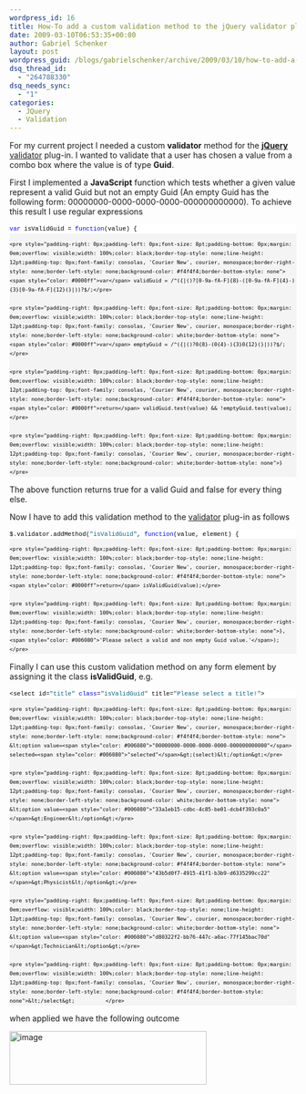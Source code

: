 ```yaml
---
wordpress_id: 16
title: How-To add a custom validation method to the jQuery validator plug-in
date: 2009-03-10T06:53:35+00:00
author: Gabriel Schenker
layout: post
wordpress_guid: /blogs/gabrielschenker/archive/2009/03/10/how-to-add-a-custom-validation-method-to-the-jquery-validator-plug-in.aspx
dsq_thread_id:
  - "264788330"
dsq_needs_sync:
  - "1"
categories:
  - JQuery
  - Validation
---
```

For my current project I needed a custom **validator** method for the **[jQuery](http://jquery.com/)** [validator](http://bassistance.de/jquery-plugins/jquery-plugin-validation/) plug-in. I wanted to validate that a user has chosen a value from a combo box where the value is of type **Guid**.

First I implemented a **JavaScript** function which tests whether a given value represent a valid Guid but not an empty Guid (An empty Guid has the following form: 00000000-0000-0000-0000-000000000000). To achieve this result I use regular expressions

<div>
  <div style="padding-right: 0px;padding-left: 0px;font-size: 8pt;padding-bottom: 0px;overflow: visible;width: 100%;color: black;border-top-style: none;line-height: 12pt;padding-top: 0px;font-family: consolas, 'Courier New', courier, monospace;border-right-style: none;border-left-style: none;background-color: #f4f4f4;border-bottom-style: none">
    <pre style="padding-right: 0px;padding-left: 0px;font-size: 8pt;padding-bottom: 0px;margin: 0em;overflow: visible;width: 100%;color: black;border-top-style: none;line-height: 12pt;padding-top: 0px;font-family: consolas, 'Courier New', courier, monospace;border-right-style: none;border-left-style: none;background-color: white;border-bottom-style: none"><span style="color: #0000ff">var</span> isValidGuid = <span style="color: #0000ff">function</span>(value) {</pre>
    
    <pre style="padding-right: 0px;padding-left: 0px;font-size: 8pt;padding-bottom: 0px;margin: 0em;overflow: visible;width: 100%;color: black;border-top-style: none;line-height: 12pt;padding-top: 0px;font-family: consolas, 'Courier New', courier, monospace;border-right-style: none;border-left-style: none;background-color: #f4f4f4;border-bottom-style: none">  <span style="color: #0000ff">var</span> validGuid = /^({|()?[0-9a-fA-F]{8}-([0-9a-fA-F]{4}-){3}[0-9a-fA-F]{12}(}|))?$/;</pre>
    
    <pre style="padding-right: 0px;padding-left: 0px;font-size: 8pt;padding-bottom: 0px;margin: 0em;overflow: visible;width: 100%;color: black;border-top-style: none;line-height: 12pt;padding-top: 0px;font-family: consolas, 'Courier New', courier, monospace;border-right-style: none;border-left-style: none;background-color: white;border-bottom-style: none">  <span style="color: #0000ff">var</span> emptyGuid = /^({|()?0{8}-(0{4}-){3}0{12}(}|))?$/;</pre>
    
    <pre style="padding-right: 0px;padding-left: 0px;font-size: 8pt;padding-bottom: 0px;margin: 0em;overflow: visible;width: 100%;color: black;border-top-style: none;line-height: 12pt;padding-top: 0px;font-family: consolas, 'Courier New', courier, monospace;border-right-style: none;border-left-style: none;background-color: #f4f4f4;border-bottom-style: none">  <span style="color: #0000ff">return</span> validGuid.test(value) && !emptyGuid.test(value);</pre>
    
    <pre style="padding-right: 0px;padding-left: 0px;font-size: 8pt;padding-bottom: 0px;margin: 0em;overflow: visible;width: 100%;color: black;border-top-style: none;line-height: 12pt;padding-top: 0px;font-family: consolas, 'Courier New', courier, monospace;border-right-style: none;border-left-style: none;background-color: white;border-bottom-style: none">}</pre>
  </div>
</div>

The above function returns true for a valid Guid and false for every thing else.

Now I have to add this validation method to the [validator](http://bassistance.de/jquery-plugins/jquery-plugin-validation/) plug-in as follows

<div>
  <div style="padding-right: 0px;padding-left: 0px;font-size: 8pt;padding-bottom: 0px;overflow: visible;width: 100%;color: black;border-top-style: none;line-height: 12pt;padding-top: 0px;font-family: consolas, 'Courier New', courier, monospace;border-right-style: none;border-left-style: none;background-color: #f4f4f4;border-bottom-style: none">
    <pre style="padding-right: 0px;padding-left: 0px;font-size: 8pt;padding-bottom: 0px;margin: 0em;overflow: visible;width: 100%;color: black;border-top-style: none;line-height: 12pt;padding-top: 0px;font-family: consolas, 'Courier New', courier, monospace;border-right-style: none;border-left-style: none;background-color: white;border-bottom-style: none">$.validator.addMethod(<span style="color: #006080">"isValidGuid"</span>, <span style="color: #0000ff">function</span>(value, element) {</pre>
    
    <pre style="padding-right: 0px;padding-left: 0px;font-size: 8pt;padding-bottom: 0px;margin: 0em;overflow: visible;width: 100%;color: black;border-top-style: none;line-height: 12pt;padding-top: 0px;font-family: consolas, 'Courier New', courier, monospace;border-right-style: none;border-left-style: none;background-color: #f4f4f4;border-bottom-style: none">  <span style="color: #0000ff">return</span> isValidGuid(value);</pre>
    
    <pre style="padding-right: 0px;padding-left: 0px;font-size: 8pt;padding-bottom: 0px;margin: 0em;overflow: visible;width: 100%;color: black;border-top-style: none;line-height: 12pt;padding-top: 0px;font-family: consolas, 'Courier New', courier, monospace;border-right-style: none;border-left-style: none;background-color: white;border-bottom-style: none">}, <span style="color: #006080">'Please select a valid and non empty Guid value.'</span>);</pre>
  </div>
</div>

Finally I can use this custom validation method on any form element by assigning it the class **isValidGuid**, e.g.

<div>
  <div style="padding-right: 0px;padding-left: 0px;font-size: 8pt;padding-bottom: 0px;overflow: visible;width: 100%;color: black;border-top-style: none;line-height: 12pt;padding-top: 0px;font-family: consolas, 'Courier New', courier, monospace;border-right-style: none;border-left-style: none;background-color: #f4f4f4;border-bottom-style: none">
    <pre style="padding-right: 0px;padding-left: 0px;font-size: 8pt;padding-bottom: 0px;margin: 0em;overflow: visible;width: 100%;color: black;border-top-style: none;line-height: 12pt;padding-top: 0px;font-family: consolas, 'Courier New', courier, monospace;border-right-style: none;border-left-style: none;background-color: white;border-bottom-style: none">&lt;select id=<span style="color: #006080">"title"</span> <span style="color: #0000ff">class</span>=<span style="color: #006080">"isValidGuid"</span> title=<span style="color: #006080">"Please select a title!"</span>&gt;</pre>
    
    <pre style="padding-right: 0px;padding-left: 0px;font-size: 8pt;padding-bottom: 0px;margin: 0em;overflow: visible;width: 100%;color: black;border-top-style: none;line-height: 12pt;padding-top: 0px;font-family: consolas, 'Courier New', courier, monospace;border-right-style: none;border-left-style: none;background-color: #f4f4f4;border-bottom-style: none">  &lt;option value=<span style="color: #006080">"00000000-0000-0000-0000-000000000000"</span> selected=<span style="color: #006080">"selected"</span>&gt;(select)&lt;/option&gt;</pre>
    
    <pre style="padding-right: 0px;padding-left: 0px;font-size: 8pt;padding-bottom: 0px;margin: 0em;overflow: visible;width: 100%;color: black;border-top-style: none;line-height: 12pt;padding-top: 0px;font-family: consolas, 'Courier New', courier, monospace;border-right-style: none;border-left-style: none;background-color: white;border-bottom-style: none">  &lt;option value=<span style="color: #006080">"33a1eb15-cdbc-4c85-be01-dcb4f393c0a5"</span>&gt;Engineer&lt;/option&gt;</pre>
    
    <pre style="padding-right: 0px;padding-left: 0px;font-size: 8pt;padding-bottom: 0px;margin: 0em;overflow: visible;width: 100%;color: black;border-top-style: none;line-height: 12pt;padding-top: 0px;font-family: consolas, 'Courier New', courier, monospace;border-right-style: none;border-left-style: none;background-color: #f4f4f4;border-bottom-style: none">  &lt;option value=<span style="color: #006080">"43b5d0f7-4915-41f1-b3b9-d6335299cc22"</span>&gt;Physicist&lt;/option&gt;</pre>
    
    <pre style="padding-right: 0px;padding-left: 0px;font-size: 8pt;padding-bottom: 0px;margin: 0em;overflow: visible;width: 100%;color: black;border-top-style: none;line-height: 12pt;padding-top: 0px;font-family: consolas, 'Courier New', courier, monospace;border-right-style: none;border-left-style: none;background-color: white;border-bottom-style: none">  &lt;option value=<span style="color: #006080">"d80322f2-bb76-447c-a6ac-77f145bac70d"</span>&gt;Technician&lt;/option&gt;</pre>
    
    <pre style="padding-right: 0px;padding-left: 0px;font-size: 8pt;padding-bottom: 0px;margin: 0em;overflow: visible;width: 100%;color: black;border-top-style: none;line-height: 12pt;padding-top: 0px;font-family: consolas, 'Courier New', courier, monospace;border-right-style: none;border-left-style: none;background-color: #f4f4f4;border-bottom-style: none">&lt;/select&gt;          </pre>
  </div>
</div>

when applied we have the following outcome

[<img style="border-top-width: 0px;border-left-width: 0px;border-bottom-width: 0px;border-right-width: 0px" height="94" alt="image" src="http://lostechies.com/gabrielschenker/files/2011/03/image_thumb_1.png" width="346" border="0" />](http://lostechies.com/gabrielschenker/files/2011/03/image_4.png)
